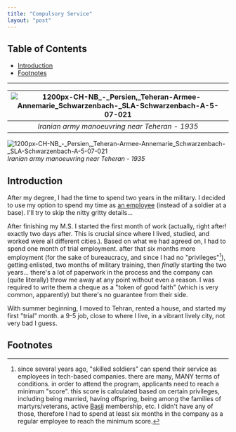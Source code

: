 ```yaml
---
title: "Compulsory Service"
layout: "post"
---
```


## Table of Contents
- [Introduction](#introduction)
- [Footnotes](#footnotes)

---

| ![1200px-CH-NB_-_Persien,_Teheran-_Armee_-_Annemarie_Schwarzenbach_-_SLA-Schwarzenbach-A-5-07-021](https://github.com/adelbordbari/adelbordbari.github.io/assets/13819151/09fffb60-d25a-4b97-86d1-6e4a14cbcbc0) |
|:--:| 
| *Iranian army manoeuvring near Teheran - 1935* |

![1200px-CH-NB_-_Persien,_Teheran-_Armee_-_Annemarie_Schwarzenbach_-_SLA-Schwarzenbach-A-5-07-021](https://github.com/adelbordbari/adelbordbari.github.io/assets/13819151/09fffb60-d25a-4b97-86d1-6e4a14cbcbc0)
<em class="image-caption">Iranian army manoeuvring near Teheran - 1935</em>

## Introduction
After my degree, I had the time to spend two years in the military. I decided to use my option to spend my time as [an employee](https://en.wikipedia.org/wiki/Conscription_in_Iran#Non-Military_Conscription_(Persian:_%D8%B3%D8%B1%D8%A8%D8%A7%D8%B2_%D8%A7%D9%85%D8%B1%DB%8C%D9%87)) (instead of a soldier at a base). I'll try to skip the nitty gritty details...

After finishing my M.S. I started the first month of work (actually, right after! exactly two days after. This is crucial since where I lived, studied, and worked were all different cities.). Based on what we had agreed on, I had to spend one month of trial employment. after that six months more employment (for the sake of bureaucracy, and since I had no "privileges"[^1]), getting enlisted, two months of military training, then _finally_ starting the two years... there's a lot of paperwork in the process and the company can (quite literally) throw me away at any point without even a reason. I was required to write them a cheque as a "token of good faith" (which is very common, apparently) but there's no guarantee from their side.

With summer beginning, I moved to Tehran, rented a house, and started my first "trial" month. a 9-5 job, close to where I live, in a vibrant lively city, not very bad I guess.

## Footnotes
[^1]: since several years ago, "skilled soldiers" can spend their service as employees in tech-based companies. there are many, MANY terms of conditions. in order to attend the program, applicants need to reach a minimum "score". this score is calculated based on certain privileges, including being married, having offspring, being among the families of martyrs/veterans, active [Basij](https://en.wikipedia.org/wiki/Basij) membership, etc. I didn't have any of those, therefore I had to spend at least six months in the company as a regular employee to reach the minimum score.
